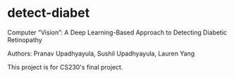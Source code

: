 # detect-diabet

Computer “Vision”: A Deep Learning-Based Approach to Detecting Diabetic Retinopathy

Authors: Pranav Upadhyayula, Sushil Upadhyayula, Lauren Yang

This project is for CS230's final project. 
